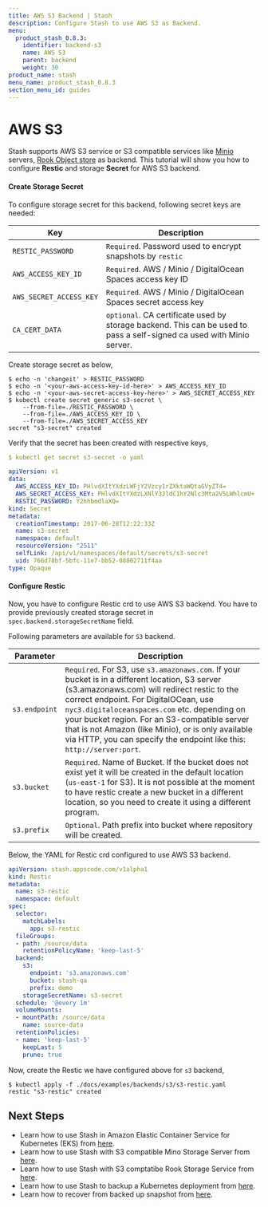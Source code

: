 ```yaml
---
title: AWS S3 Backend | Stash
description: Configure Stash to use AWS S3 as Backend.
menu:
  product_stash_0.8.3:
    identifier: backend-s3
    name: AWS S3
    parent: backend
    weight: 30
product_name: stash
menu_name: product_stash_0.8.3
section_menu_id: guides
---
```


# AWS S3

Stash supports AWS S3 service or S3 compatible services like [Minio](https://minio.io/) servers, [Rook Object store](https://rook.io/docs/rook/v0.9/ceph-object.html) as backend. This tutorial will show you how to configure **Restic** and storage **Secret** for AWS S3 backend.

#### Create Storage Secret

To configure storage secret for this backend, following secret keys are needed:

| Key                     | Description                                                     |
|-------------------------|-----------------------------------------------------------------|
| `RESTIC_PASSWORD`       | `Required`. Password used to encrypt snapshots by `restic`      |
| `AWS_ACCESS_KEY_ID`     | `Required`. AWS / Minio / DigitalOcean Spaces access key ID     |
| `AWS_SECRET_ACCESS_KEY` | `Required`. AWS / Minio / DigitalOcean Spaces secret access key |
| `CA_CERT_DATA`          | `optional`. CA certificate used by storage backend. This can be used to pass a self-signed ca used with Minio server. |

Create storage secret as below,

```console
$ echo -n 'changeit' > RESTIC_PASSWORD
$ echo -n '<your-aws-access-key-id-here>' > AWS_ACCESS_KEY_ID
$ echo -n '<your-aws-secret-access-key-here>' > AWS_SECRET_ACCESS_KEY
$ kubectl create secret generic s3-secret \
    --from-file=./RESTIC_PASSWORD \
    --from-file=./AWS_ACCESS_KEY_ID \
    --from-file=./AWS_SECRET_ACCESS_KEY
secret "s3-secret" created
```

Verify that the secret has been created with respective keys,

```yaml
$ kubectl get secret s3-secret -o yaml

apiVersion: v1
data:
  AWS_ACCESS_KEY_ID: PHlvdXItYXdzLWFjY2Vzcy1rZXktaWQtaGVyZT4=
  AWS_SECRET_ACCESS_KEY: PHlvdXItYXdzLXNlY3JldC1hY2Nlc3Mta2V5LWhlcmU+
  RESTIC_PASSWORD: Y2hhbmdlaXQ=
kind: Secret
metadata:
  creationTimestamp: 2017-06-28T12:22:33Z
  name: s3-secret
  namespace: default
  resourceVersion: "2511"
  selfLink: /api/v1/namespaces/default/secrets/s3-secret
  uid: 766d78bf-5bfc-11e7-bb52-08002711f4aa
type: Opaque
```

#### Configure Restic

Now, you have to configure Restic crd to use AWS S3 backend. You have to provide previously created storage secret in `spec.backend.storageSecretName` field.

Following parameters are available for `S3` backend.

| Parameter     | Description                                                                     |
|---------------|---------------------------------------------------------------------------------|
| `s3.endpoint` | `Required`. For S3, use `s3.amazonaws.com`. If your bucket is in a different location, S3 server (s3.amazonaws.com) will redirect restic to the correct endpoint. For DigitalOCean, use `nyc3.digitaloceanspaces.com` etc. depending on your bucket region. For an S3-compatible server that is not Amazon (like Minio), or is only available via HTTP, you can specify the endpoint like this: `http://server:port`. |
| `s3.bucket`   | `Required`. Name of Bucket. If the bucket does not exist yet it will be created in the default location (`us-east-1` for S3). It is not possible at the moment to have restic create a new bucket in a different location, so you need to create it using a different program.        |
| `s3.prefix`   | `Optional`. Path prefix into bucket where repository will be created.           |

Below, the YAML for Restic crd configured to use AWS S3 backend.

```yaml
apiVersion: stash.appscode.com/v1alpha1
kind: Restic
metadata:
  name: s3-restic
  namespace: default
spec:
  selector:
    matchLabels:
      app: s3-restic
  fileGroups:
  - path: /source/data
    retentionPolicyName: 'keep-last-5'
  backend:
    s3:
      endpoint: 's3.amazonaws.com'
      bucket: stash-qa
      prefix: demo
    storageSecretName: s3-secret
  schedule: '@every 1m'
  volumeMounts:
  - mountPath: /source/data
    name: source-data
  retentionPolicies:
  - name: 'keep-last-5'
    keepLast: 5
    prune: true
```

Now, create the Restic we have configured above for `s3` backend,

```console
$ kubectl apply -f ./docs/examples/backends/s3/s3-restic.yaml
restic "s3-restic" created
```

## Next Steps

- Learn how to use Stash in Amazon Elastic Container Service for Kubernetes (EKS) from [here](/docs/guides/old/platforms/eks.md).
- Learn how to use Stash with S3 compatible Mino Storage Server from [here](/docs/guides/old/platforms/minio.md).
- Learn how to use Stash with S3 comptatibe Rook Storage Service from [here](/docs/guides/old/platforms/rook.md).
- Learn how to use Stash to backup a Kubernetes deployment from [here](/docs/guides/old/backup.md).
- Learn how to recover from backed up snapshot from [here](/docs/guides/old/restore.md).
